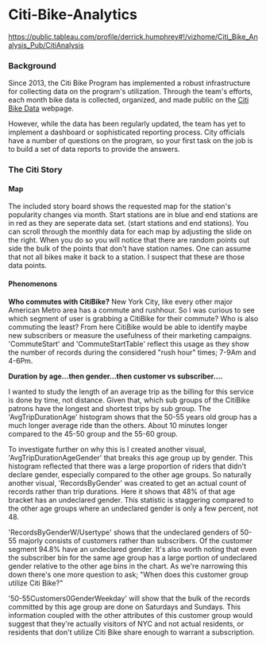 # Citi-Bike-Analytics
https://public.tableau.com/profile/derrick.humphrey#!/vizhome/Citi_Bike_Analysis_Pub/CitiAnalysis

### Background

Since 2013, the Citi Bike Program has implemented a robust infrastructure for collecting data on the program's utilization. Through the team's efforts, each month bike data is collected, organized, and made public on the [Citi Bike Data](https://www.citibikenyc.com/system-data) webpage.

However, while the data has been regularly updated, the team has yet to implement a dashboard or sophisticated reporting process. City officials have a number of questions on the program, so your first task on the job is to build a set of data reports to provide the answers.

### The Citi Story

#### Map

The included story board shows the requested map for the station's popularity changes via month. Start 
stations are in blue and end stations are in red as they are seperate data set. (start stations and end stations). You can scroll through the monthly data for each map by adjusting the slide on the right. When you do so you will notice that there are random points out side the bulk of the points that don't have station names. One can assume that not all bikes make it back to a station. I suspect that these are those data points.


#### Phenomenons 

**Who commutes with CitiBike?**
New York City, like every other major American Metro area has a commute and rushhour. So I was curious to see which segment of user is grabbing a CitiBike for their commute? Who is also commuting the least? From here CitiBike would be able to identify maybe new subscribers or measure the usefulness of their marketing campaigns. 'CommuteStart' and 'CommuteStartTable' reflect this usage as they show the number of records during the considered "rush hour" times; 7-9Am and 4-6Pm. 

**Duration by age...then gender...then customer vs subscriber....**

I wanted to study the length of an average trip as the billing for this service is done by time, not distance. Given that, which sub groups of the CitiBike patrons have the longest and shortest trips by sub group. The 'AvgTripDurationAge' histogram shows that the 50-55 years old group has a much longer average ride than the others. About 10 minutes longer compared to the 45-50 group and the 55-60 group. 

To investigate further on why this is I created another visual, 'AvgTripDurationAgeGender' that breaks this age group up by gender. This histogram reflected that there was a large proportion of riders that didn't declare gender, especially compared to the other age groups. So naturally another visual, 'RecordsByGender' was created to get an actual count of records rather than trip durations. Here it shows that 48% of that age bracket has an undeclared gender. This statistic is staggering compared to the other age groups where an undeclared gender is only a few percent, not 48. 

'RecordsByGenderW/Usertype' shows that the undeclared genders of 50-55 majorly consists of customers rather than subscribers. Of the customer segment 94.8% have an undeclared gender. It's also worth noting that even the subscriber bin for the same age group has a large portion of undeclared gender relative to the other age bins in the chart. As we're narrowing this down there's one more question to ask; "When does this customer group utilize Citi Bike?"

'50-55Customers0GenderWeekday' will show that the bulk of the records committed by this age group are done on Saturdays and Sundays. This information coupled with the other attributes of this customer group would suggest that they're actually visitors of NYC and not actual residents, or residents that don't utilize Citi Bike share enough to warrant a subscription.
